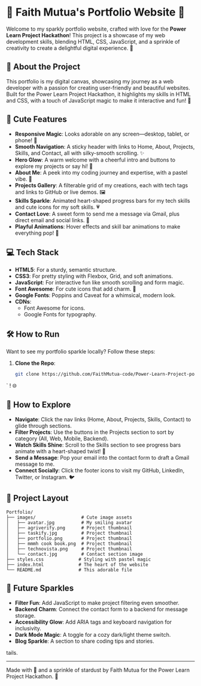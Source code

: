 # 🌸 Faith Mutua's Portfolio Website 🌸

Welcome to my sparkly portfolio website, crafted with love for the **Power Learn Project Hackathon**! This project is a showcase of my web development skills, blending HTML, CSS, JavaScript, and a sprinkle of creativity to create a delightful digital experience. 💖

## 🌷 About the Project
This portfolio is my digital canvas, showcasing my journey as a web developer with a passion for creating user-friendly and beautiful websites. Built for the Power Learn Project Hackathon, it highlights my skills in HTML and CSS, with a touch of JavaScript magic to make it interactive and fun! 🎉

## 🌟 Cute Features
- **Responsive Magic**: Looks adorable on any screen—desktop, tablet, or phone! 📱
- **Smooth Navigation**: A sticky header with links to Home, About, Projects, Skills, and Contact, all with silky-smooth scrolling. ✨
- **Hero Glow**: A warm welcome with a cheerful intro and buttons to explore my projects or say hi! 👋
- **About Me**: A peek into my coding journey and expertise, with a pastel vibe. 🌸
- **Projects Gallery**: A filterable grid of my creations, each with tech tags and links to GitHub or live demos. 🖼️
- **Skills Sparkle**: Animated heart-shaped progress bars for my tech skills and cute icons for my soft skills. 💗
- **Contact Love**: A sweet form to send me a message via Gmail, plus direct email and social links. 💌
- **Playful Animations**: Hover effects and skill bar animations to make everything pop! 🎈

## 💻 Tech Stack
- **HTML5**: For a sturdy, semantic structure.
- **CSS3**: For pretty styling with Flexbox, Grid, and soft animations.
- **JavaScript**: For interactive fun like smooth scrolling and form magic.
- **Font Awesome**: For cute icons that add charm. 🐾
- **Google Fonts**: Poppins and Caveat for a whimsical, modern look.
- **CDNs**:
  - Font Awesome for icons.
  - Google Fonts for typography.

## 🛠️ How to Run
Want to see my portfolio sparkle locally? Follow these steps:

1. **Clone the Repo**:
   ```bash
   git clone https://github.com/FaithMutua-code/Power-Learn-Project-portfolio
   ```
`
! 🌐

## 🌈 How to Explore
- **Navigate**: Click the nav links (Home, About, Projects, Skills, Contact) to glide through sections.
- **Filter Projects**: Use the buttons in the Projects section to sort by category (All, Web, Mobile, Backend).
- **Watch Skills Shine**: Scroll to the Skills section to see progress bars animate with a heart-shaped twist! 💞
- **Send a Message**: Pop your email into the contact form to draft a Gmail message to me.
- **Connect Socially**: Click the footer icons to visit my GitHub, LinkedIn, Twitter, or Instagram. 🐦

## 📂 Project Layout
```plaintext
Portfolio/
├── images/                 # Cute image assets
│   ├── avatar.jpg          # My smiling avatar
│   ├── agriverify.png      # Project thumbnail
│   ├── taskify.jpg         # Project thumbnail
│   ├── portfolio.png       # Project thumbnail
│   ├── mmmh cook book.png  # Project thumbnail
│   ├── technovista.png     # Project thumbnail
│   └── contact.jpg         # Contact section image
├── styles.css             # Styling with pastel magic
├── index.html             # The heart of the website
└── README.md              # This adorable file
```

## 🌟 Future Sparkles
- **Filter Fun**: Add JavaScript to make project filtering even smoother.
- **Backend Charm**: Connect the contact form to a backend for message storage.
- **Accessibility Glow**: Add ARIA tags and keyboard navigation for inclusivity.
- **Dark Mode Magic**: A toggle for a cozy dark/light theme switch.
- **Blog Sparkle**: A section to share coding tips and stories.

tails.

---

Made with 💖 and a sprinkle of stardust by Faith Mutua for the Power Learn Project Hackathon. 🌟
